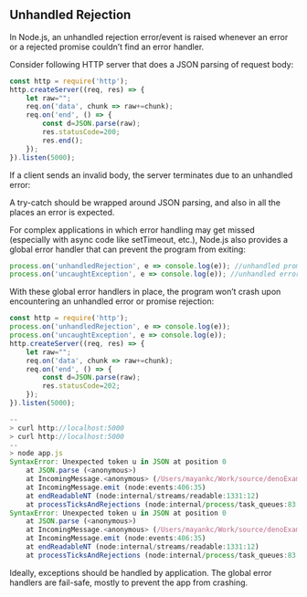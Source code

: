 ## Unhandled Rejection

In Node.js, an unhandled rejection error/event is raised whenever an error or a rejected promise couldn’t find an error handler.

Consider following HTTP server that does a JSON parsing of request body:
```js
const http = require('http');
http.createServer((req, res) => {
    let raw="";
    req.on('data', chunk => raw+=chunk);
    req.on('end', () => {
        const d=JSON.parse(raw);
        res.statusCode=200;
        res.end();
    });
}).listen(5000);
```
If a client sends an invalid body, the server terminates due to an unhandled error:

A try-catch should be wrapped around JSON parsing, and also in all the places an error is expected.

For complex applications in which error handling may get missed (especially with async code like setTimeout, etc.), Node.js also provides a global error handler that can prevent the program from exiting:

```js
process.on('unhandledRejection', e => console.log(e)); //unhandled promise rejections
process.on('uncaughtException', e => console.log(e)); //unhandled errors
```
With these global error handlers in place, the program won’t crash upon encountering an unhandled error or promise rejection:

```js
const http = require('http');
process.on('unhandledRejection', e => console.log(e));
process.on('uncaughtException', e => console.log(e));
http.createServer((req, res) => {
    let raw="";
    req.on('data', chunk => raw+=chunk);
    req.on('end', () => {
        const d=JSON.parse(raw);
        res.statusCode=202;
    });
}).listen(5000);
```
```js
--
> curl http://localhost:5000
> curl http://localhost:5000
--
> node app.js 
SyntaxError: Unexpected token u in JSON at position 0
    at JSON.parse (<anonymous>)
    at IncomingMessage.<anonymous> (/Users/mayankc/Work/source/denoExamples/app.js:8:22)
    at IncomingMessage.emit (node:events:406:35)
    at endReadableNT (node:internal/streams/readable:1331:12)
    at processTicksAndRejections (node:internal/process/task_queues:83:21)
SyntaxError: Unexpected token u in JSON at position 0
    at JSON.parse (<anonymous>)
    at IncomingMessage.<anonymous> (/Users/mayankc/Work/source/denoExamples/app.js:8:22)
    at IncomingMessage.emit (node:events:406:35)
    at endReadableNT (node:internal/streams/readable:1331:12)
    at processTicksAndRejections (node:internal/process/task_queues:83:21)
```
Ideally, exceptions should be handled by application. The global error handlers are fail-safe, mostly to prevent the app from crashing.
